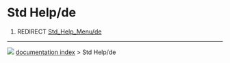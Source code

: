 # Std Help/de
1.  REDIRECT [Std_Help_Menu/de](Std_Help_Menu/de.md)



---
![](images/Right_arrow.png) [documentation index](../README.md) > Std Help/de
